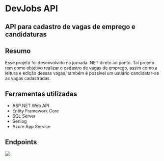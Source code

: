 # DevJobs API
## API para cadastro de vagas de emprego e candidaturas
## Resumo
Esse projeto foi desenvolvido na jornada .NET direto ao ponto. Tal projeto tem como objetivo realizar o cadastro de vagas de emprego, assim como a leitura e edição dessas vagas, também é possível um usuário candidatar-se as vagas cadastradas.
## Ferramentas utilizadas

- ASP.NET Web API
- Entity Framework Core
- SQL Server
- Serilog
- Azure App Service

## Endpoints

![](https://i.ibb.co/j8ZqV95/api-devjob.png)
